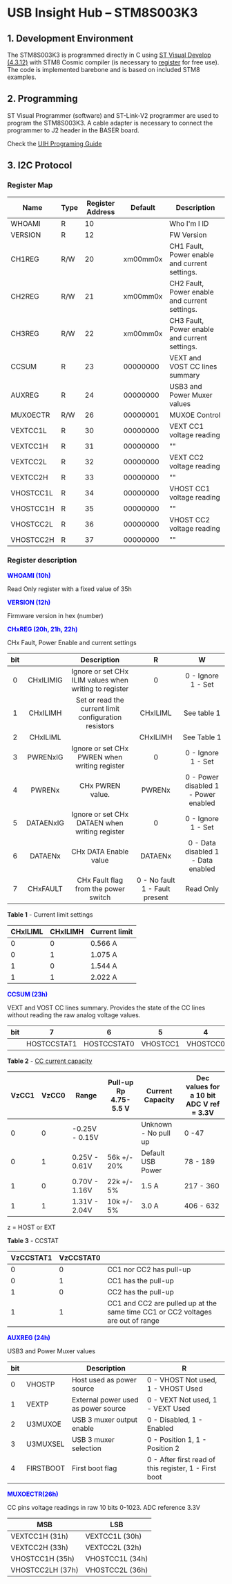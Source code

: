 # USB Insight Hub – STM8S003K3
## 1. Development Environment
The STM8S003K3 is programmed directly in C using [ST Visual Develop (4.3.12)]( https://www.st.com/en/development-tools/stvd-stm8.html) with STM8 Cosmic compiler (is necessary to [register]( https://www.cosmicsoftware.com/download_stm8_free.php) for free use). 
The code is implemented barebone and is based on included STM8 examples. 
## 2. Programming
ST Visual Programmer (software) and ST-Link-V2 programmer are used to program the STM8S003K3. A cable adapter is necessary to connect the programmer to J2 header in the BASER board. 

Check the [UIH Programing Guide](https://github.com/Aeriosolutions/USB-Insight-HUB-Software/tree/main/USBInsightHub-A1/)

## 3. I2C Protocol

### Register Map
|     Name         |     Type    |     Register Address    |     Default     |     Description                                        |
|------------------|-------------|-------------------------|-----------------|--------------------------------------------------------|
|     WHOAMI       |     R       |     10                  |                 |     Who I'm I ID                                       |
|     VERSION      |     R       |     12                  |                 |     FW Version                                         |
|     CH1REG       |     R/W     |     20                  |     xm00mm0x    |     CH1 Fault, Power   enable and current settings.    |
|     CH2REG       |     R/W     |     21                  |     xm00mm0x    |     CH2 Fault, Power   enable and current settings.    |
|     CH3REG       |     R/W     |     22                  |     xm00mm0x    |     CH3 Fault, Power   enable and current settings.    |
|     CCSUM        |     R       |     23                  |     00000000    |     VEXT and VOST CC   lines summary                   |
|     AUXREG       |     R       |     24                  |     00000000    |     USB3 and Power   Muxer values                      |
|     MUXOECTR     |     R/W     |     26                  |     00000001    |     MUXOE Control                                      |
|     VEXTCC1L     |     R       |     30                  |     00000000    |     VEXT CC1 voltage   reading                         |
|     VEXTCC1H     |     R       |     31                  |     00000000    |     ""                                                 |
|     VEXTCC2L     |     R       |     32                  |     00000000    |     VEXT CC2 voltage   reading                         |
|     VEXTCC2H     |     R       |     33                  |     00000000    |     ""                                                 |
|     VHOSTCC1L    |     R       |     34                  |     00000000    |     VHOST CC1 voltage   reading                        |
|     VHOSTCC1H    |     R       |     35                  |     00000000    |     ""                                                 |
|     VHOSTCC2L    |     R       |     36                  |     00000000    |     VHOST CC2 voltage   reading                        |
|     VHOSTCC2H    |     R       |     37                  |     00000000    |     ""                                                 |

### Register description

**<span style="color:blue">WHOAMI (10h)</span>**

Read Only register with a fixed value of 35h

**<span style="color:blue">VERSION (12h)</span>**

Firmware version in hex (number)

**<span style="color:blue">CHxREG (20h, 21h, 22h)</span>**

CHx Fault, Power Enable and current settings

|     bit    	|                  	|                            Description                          	|                        R                      	|                           W                          	|
|:----------:	|:----------------:	|:---------------------------------------------------------------:	|:---------------------------------------------:	|:----------------------------------------------------:	|
|     0      	|     CHxILIMIG    	|     Ignore   or set CHx ILIM values when writing to register    	|     0                                         	|     0 - Ignore      1 - Set                          	|
|     1      	|     CHxILIMH     	|     Set or   read the current limit configuration resistors     	|     CHxILIML                                  	|     See   table 1                                    	|
|     2      	|     CHxILIML     	|                                                                 	|     CHxILIMH                                  	|     See   Table 1                                    	|
|     3      	|     PWRENxIG     	|     Ignore   or set CHx PWREN when writing register             	|     0                                         	|     0 - Ignore      1 - Set                          	|
|     4      	|     PWRENx       	|     CHx   PWREN value.                                          	|     PWRENx                                    	|     0 -   Power disabled     1 -   Power enabled     	|
|     5      	|     DATAENxIG    	|     Ignore   or set CHx DATAEN when writing register            	|     0                                         	|     0 - Ignore      1 - Set                          	|
|     6      	|     DATAENx      	|     CHx DATA Enable   value                                     	|     DATAENx                                   	|     0 -   Data disabled     1 -   Data enabled       	|
|     7      	|     CHxFAULT     	|     CHx   Fault flag from the power switch                      	|     0 - No   fault     1 -   Fault present    	|     Read   Only                                      	|

**Table 1** - Current limit settings

|     CHxILIML    	|     CHxILIMH    	|     Current   limit    	|
|-----------------	|-----------------	|------------------------	|
|     0           	|     0           	|     0.566 A            	|
|     0           	|     1           	|     1.075 A            	|
|     1           	|     0           	|     1.544 A            	|
|     1           	|     1           	|     2.022 A            	|


**<span style="color:blue">CCSUM (23h)</span>**

VEXT and VOST CC lines summary. Provides the state of the CC lines without reading the raw analog voltage values.

|     bit    	|     7              	|     6              	|     5           	|     4           	|     3             	|     2             	|     1          	|     0           	|
|------------	|--------------------	|--------------------	|-----------------	|-----------------	|-------------------	|-------------------	|----------------	|-----------------	|
|            	|     HOSTCCSTAT1    	|     HOSTCCSTAT0    	|     VHOSTCC1    	|     VHOSTCC0    	|     EXTCCSTAT1    	|     EXTCSTATC0    	|     VEXTCC1    	|     VEXTCC10    	|

**Table 2** - [CC current capacity](https://hackaday.com/2023/01/04/all-about-usb-c-resistors-and-emarkers/)

|     VzCC1    	|     VzCC0    	|     Range               	|     Pull-up Rp     4.75-5.5 V    	|     Current   Capacity        	|     Dec values for a   10 bit ADC     V ref = 3.3V    	|
|--------------	|--------------	|-------------------------	|----------------------------------	|-------------------------------	|-------------------------------------------------------	|
|     0        	|     0        	|     -0.25V   - 0.15V    	|                                  	|     Unknown   - No pull up    	|     0 -47                                             	|
|     0        	|     1        	|     0.25V -   0.61V     	|     56k +/- 20%                  	|     Default   USB Power       	|     78 - 189                                          	|
|     1        	|     0        	|     0.70V -   1.16V     	|     22k +/- 5%                   	|     1.5 A                     	|     217 - 360                                         	|
|     1        	|     1        	|     1.31V -   2.04V     	|     10k +/- 5%                   	|     3.0 A                     	|     406 - 632                                         	|

z = HOST or EXT

**Table 3** - CCSTAT

|     VzCCSTAT1    	|     VzCCSTAT0    	|                                                                                                	|
|------------------	|------------------	|------------------------------------------------------------------------------------------------	|
|     0            	|     0            	|     CC1 nor CC2 has   pull-up                                                                  	|
|     0            	|     1            	|     CC1 has the   pull-up                                                                      	|
|     1            	|     0            	|     CC2 has the   pull-up                                                                      	|
|     1            	|     1            	|     CC1 and CC2 are   pulled up at the same time     CC1 or CC2   voltages are out of range    	|


**<span style="color:blue">AUXREG (24h)</span>**

USB3 and Power Muxer values

|     bit    	|                  	|     Description                              	|     R                                             	|
|------------	|------------------	|----------------------------------------------	|---------------------------------------------------	|
|     0      	|     VHOSTP       	|     Host   used as power source              	|     0 -   VHOST Not used,     1 -   VHOST Used     	|
|     1      	|     VEXTP        	|     External   power used as power source    	|     0 -   VEXT Not used,     1 -   VEXT Used       	|
|     2      	|     U3MUXOE      	|     USB 3   muxer output enable              	|     0 -   Disabled,     1 -   Enabled              	|
|     3      	|     U3MUXSEL     	|     USB 3   muxer selection                  	|     0 -   Position 1,     1 -   Position 2         	|
|     4      	|     FIRSTBOOT    	|     First boot flag                          	|     0 - After first read of this register,     1 -   First boot    	|

**<span style="color:blue">MUXOECTR(26h)</span>**

CC pins voltage readings in raw 10 bits 0-1023. ADC reference 3.3V

|     MSB                 	|     LSB                	|
|-------------------------	|------------------------	|
|     VEXTCC1H (31h)      	|     VEXTCC1L (30h)     	|
|     VEXTCC2H (33h)      	|     VEXTCC2L (32h)     	|
|     VHOSTCC1H (35h)     	|     VHOSTCC1L (34h)    	|
|     VHOSTCC2LH (37h)    	|     VHOSTCC2L (36h)    	|